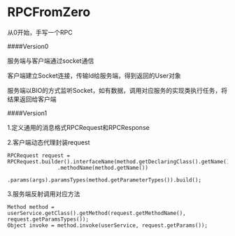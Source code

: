 # RPCFromZero
从0开始，手写一个RPC

####Version0

服务端与客户端通过socket通信

客户端建立Socket连接，传输Id给服务端，得到返回的User对象

服务端以BIO的方式监听Socket，如有数据，调用对应服务的实现类执行任务，将结果返回给客户端

####Version1

1.定义通用的消息格式RPCRequest和RPCResponse

2.客户端动态代理封装request

    RPCRequest request = RPCRequest.builder().interfaceName(method.getDeclaringClass().getName())
                    .methodName(method.getName())
                    .params(args).paramsTypes(method.getParameterTypes()).build();

3.服务端反射调用对应方法

    Method method = userService.getClass().getMethod(request.getMethodName(), request.getParamsTypes());
    Object invoke = method.invoke(userService, request.getParams());



